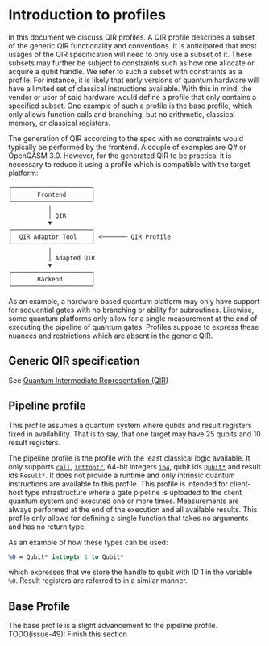 # Introduction to profiles

In this document we discuss QIR profiles. A QIR profile describes a subset of
the generic QIR functionality and conventions. It is anticipated that most
usages of the QIR specification will need to only use a subset of it. These
subsets may further be subject to constraints such as how one allocate or
acquire a qubit handle. We refer to such a subset with constraints as a profile.
For instance, it is likely that early versions of quantum hardware will have a
limited set of classical instructions available. With this in mind, the vendor
or user of said hardware would define a profile that only contains a specified
subset. One example of such a profile is the base profile, which only allows
function calls and branching, but no arithmetic, classical memory, or classical
registers.

The generation of QIR according to the spec with no constraints would typically
be performed by the frontend. A couple of examples are Q# or OpenQASM 3.0.
However, for the generated QIR to be practical it is necessary to reduce it
using a profile which is compatible with the target platform:

```text
┌──────────────────────┐
│       Frontend       │
└──────────────────────┘
           │
           │ QIR
           ▼
┌──────────────────────┐
│  QIR Adaptor Tool    │ <─────── QIR Profile
└──────────────────────┘
           │
           │ Adapted QIR
           ▼
┌──────────────────────┐
│       Backend        │
└──────────────────────┘
```

As an example, a hardware based quantum platform may only have support for
sequential gates with no branching or ability for subroutines. Likewise, some
quantum platforms only allow for a single measurement at the end of executing
the pipeline of quantum gates. Profiles suppose to express these nuances and
restrictions which are absent in the generic QIR.

## Generic QIR specification

See
[Quantum Intermediate Representation (QIR)](https://github.com/qir-alliance/qir-spec)

## Pipeline profile

This profile assumes a quantum system where qubits and result registers fixed in
availability. That is to say, that one target may have 25 qubits and 10 result
registers.

The pipeline profile is the profile with the least classical logic available. It
only supports [`call`](https://llvm.org/docs/LangRef.html#call-instruction),
[`inttoptr`](https://llvm.org/docs/LangRef.html#inttoptr-to-instruction), 64-bit
integers [`i64`](https://llvm.org/docs/LangRef.html#integer-type), qubit ids
[`Qubit*`](https://github.com/qir-alliance/qir-spec/blob/main/specification/v0.1/1_Data_Types.md)
and result ids `Result*`. It does not provide a runtime and only intrinsic
quantum instructions are available to this profile. This profile is intended for
client-host type infrastructure where a gate pipeline is uploaded to the client
quantum system and executed one or more times. Measurements are always performed
at the end of the execution and all available results. This profile only allows
for defining a single function that takes no arguments and has no return type.

As an example of how these types can be used:

```llvm
%0 = Qubit* inttoptr 1 to Qubit*
```

which expresses that we store the handle to qubit with ID 1 in the variable
`%0`. Result registers are referred to in a similar manner.

## Base Profile

The base profile is a slight advancement to the pipeline profile.
TODO(issue-49): Finish this section
